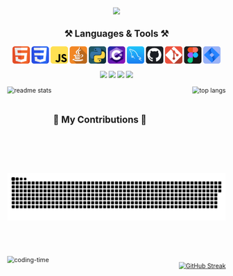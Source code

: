 <h2 align="center">
    <img align="center" src="https://readme-typing-svg.herokuapp.com/?font=Righteous&size=30&center=true&vCenter=true&width=500&height=70&duration=4000&lines=Hello+World!+👋;+My+name+is+Thiago+Rech!;" />
</h2>
<div  align="center"> 
  <div style="display: inline_block">
    <h2 align="center">⚒️ Languages & Tools ⚒️</h2>
    <img align="center" height="40" width="40" alt="html-icon" src="html.png">
    <img align="center" height="40" width="40" alt="css-icon" src="css.png">
    <img align="center" height="40" width="40" alt="js-icon"  src="js.png">
    <img align="center" height="40" width="40" alt="java-icon" src="java.png">
    <img align="center" height="40" width="40" alt="python-icon" src="py.png">
    <img align="center" height="40" width="40" alt="csharp-icon" src="csharp.png">
    <img align="center" height="40" width="40" alt="mysql-icon" src="mysql.png">
    <img align="center" height="40" width="40" alt="github-icon" src="github.png">
    <img align="center" height="40" width="40" alt="git-icon" src="git.png">
    <img align="center" height="40" width="40" alt="figma-icon" src="figma.png">
    <img align="center" height="40" width="40" alt="jira-icon" src="jira.png">
   </div>
    <br/>
    <a href = "https://api.whatsapp.com/send?phone=5554991424628" target="_blank" style="text-decoration: none;">
      <img src="https://img.shields.io/badge/WhatsApp-25D366?style=for-the-badge&logo=whatsapp&logoColor=white" target="_blank">
    </a>
    <a href = "mailto: trechds@gmail.com" target="_blank" style="text-decoration: none;">
      <img src="https://img.shields.io/badge/Gmail-D14836?style=for-the-badge&logo=gmail&logoColor=white" target="_blank">
    </a>
    <a href = "https://www.linkedin.com/in/trechds/" target="_blank" style="text-decoration: none;">
      <img src="https://img.shields.io/badge/-LinkedIn-%230077B5?style=for-the-badge&logo=linkedin&logoColor=white" target="_blank">
    </a>
    <a href = "https://www.instagram.com/thiago.rech/" target="_blank" style="text-decoration: none;">
      <img src="https://img.shields.io/badge/-Instagram-%23E4405F?style=for-the-badge&logo=instagram&logoColor=white" target="_blank">
    </a>
<!--<a href = "https://www.facebook.com/trechds" target="_blank">
      <img src="https://img.shields.io/badge/Facebook-1877F2?style=for-the-badge&logo=facebook&logoColor=white" target="_blank">
    </a> -->
</div>
<br/>
<div>
  <img  height="200em" src="https://github-readme-stats.vercel.app/api?username=trechds&count_private=true&show_icons=true&theme=react&rank_icon=github&border_radius=10" alt="readme stats"/>
  <img align="right" height="200em" src="https://github-readme-stats.vercel.app/api/top-langs/?username=trechds&hide=HTML&langs_count=8&layout=compact&theme=react&border_radius=10&size_weight=0.5&count_weight=0.5&exclude_repo=github-readme-stats" alt="top langs"/>
</div>

<br/>
<h2 align="center">🐍 My Contributions 🐍</h2>

![Snake animation](https://github.com/trechds/trechds/blob/output/github-contribution-grid-snake.svg)

<br/><br/>

<div  align="center"> 
  <div style="display: inline_block"><br>
    <img align="left" height="200" alt="coding-time" src="https://camo.githubusercontent.com/7de37139d0b4c1ce40865e799b446c0e963a3dd8fb68d239707237c40604fa3d/68747470733a2f2f63646e2e6472696262626c652e636f6d2f75736572732f3733303730332f73637265656e73686f74732f363538313234332f6176656e746f2e676966">
  </div>
<div align="right">
    
[![GitHub Streak](https://streak-stats.demolab.com/?user=trechds&theme=react&border_radius=10)](https://git.io/streak-stats)
</div>
</div>





<!-- <h2 align="center">⚡ Stats ⚡</h2>
<br>
<div align=center>
  <img width=390 src="https://github-readme-streak-stats-trechds.vercel.app/?user=trechds&count_private=true&theme=react&border_radius=10" alt="streak stats"/>
  <img width=390 src="https://github-readme-stats-trechds.vercel.app/api?username=trechds&count_private=true&show_icons=true&theme=react&rank_icon=github&border_radius=10" alt="readme stats" />
  <br/>
  <img width=325 align="center" src="https://github-readme-stats-trechds.vercel.app/api/top-langs/?username=trechds&hide=HTML&langs_count=8&layout=compact&theme=react&border_radius=10&size_weight=0.5&count_weight=0.5&exclude_repo=github-readme-stats" alt="top langs" />
</div> -->

<!--
trechds/trechds is a ✨ special ✨ repository because its README.md (this file) appears on your GitHub profile.

Here are some ideas to get you started:
- 💼 I’m currently working at Bloom</li>
- 👨🏻‍🎓 Studying at Brigham Young University-Idaho</li>
- 🌱 Current learning C# and JavaScript</li>
- 🔭 Looking forward to work as a Full Stack Developer</li>
- 👯 I’m looking to collaborate on ...
- 🤔 I’m looking for help with ...
- 💬 Ask me about ...
- 📫 How to reach me: ...
- 😄 Pronouns: ...
- ⚡ Fun fact: ...
-->
